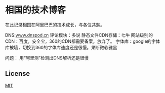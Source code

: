 # 相国的技术博客

在此记录相国在阿里巴巴的技术成长，与各位共勉。

DNS:www.dnspod.cn
评论模块：多说
静态文件CDN存储：七牛
网站级别的CDN：百度，安全宝，360的CDN都需要备案，放弃了。
字体库：google的字体库被墙，切换到360的字体库速度还是很慢。果断微软雅黑

问题：
用“阿里测”检测出DNS解析还是很慢

## License

[MIT](http://opensource.org/licenses/MIT)
